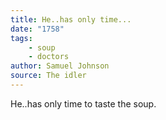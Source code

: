 ```yaml
---
title: He..has only time...
date: "1758"
tags:
    - soup
    - doctors
author: Samuel Johnson
source: The idler
---
```


He..has only time to taste the soup.
